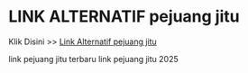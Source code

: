 # LINK ALTERNATIF pejuang jitu

Klik Disini >> <a href="https://linksto.pages.dev/">Link Alternatif pejuang jitu </a>

link pejuang jitu terbaru
link pejuang jitu 2025